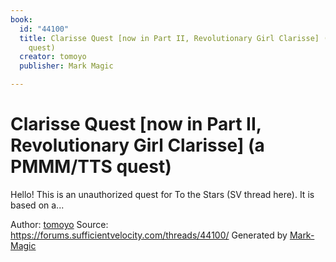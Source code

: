 ```yaml
---
book:
  id: "44100"
  title: Clarisse Quest [now in Part II, Revolutionary Girl Clarisse] (a PMMM/TTS
    quest)
  creator: tomoyo
  publisher: Mark Magic

---
```


# Clarisse Quest \[now in Part II, Revolutionary Girl Clarisse] (a PMMM/TTS quest)

Hello! This is an unauthorized quest for To the Stars (SV thread here). It is based on a...

Author: [tomoyo](https:/forums.sufficientvelocity.com/members/tomoyo.21452/)
Source: <https://forums.sufficientvelocity.com/threads/44100/>
Generated by [Mark-Magic](https://mark-magic.rxliuli.com/en/)
